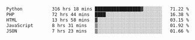 <!--START_SECTION:waka-->

```txt
Python           316 hrs 18 mins █████████████████▓░░░░░░░   71.22 %
PHP              72 hrs 44 mins  ████░░░░░░░░░░░░░░░░░░░░░   16.38 %
HTML             13 hrs 58 mins  ▓░░░░░░░░░░░░░░░░░░░░░░░░   03.15 %
JavaScript       8 hrs 31 mins   ▒░░░░░░░░░░░░░░░░░░░░░░░░   01.92 %
JSON             7 hrs 23 mins   ▒░░░░░░░░░░░░░░░░░░░░░░░░   01.66 %
```

<!--END_SECTION:waka-->
